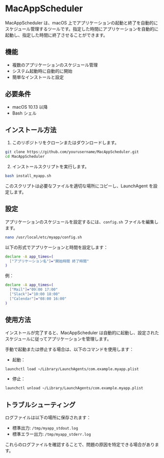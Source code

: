 # MacAppScheduler

MacAppScheduler は、macOS 上でアプリケーションの起動と終了を自動的にスケジュール管理するツールです。指定した時間にアプリケーションを自動的に起動し、指定した時間に終了させることができます。

## 機能

- 複数のアプリケーションのスケジュール管理
- システム起動時に自動的に開始
- 簡単なインストールと設定

## 必要条件

- macOS 10.13 以降
- Bash シェル

## インストール方法

1. このリポジトリをクローンまたはダウンロードします。

```bash
git clone https://github.com/yourusername/MacAppScheduler.git
cd MacAppScheduler
```

2. インストールスクリプトを実行します。

```bash
bash install_myapp.sh
```

このスクリプトは必要なファイルを適切な場所にコピーし、LaunchAgent を設定します。

## 設定

アプリケーションのスケジュールを設定するには、`config.sh` ファイルを編集します。

```bash
nano /usr/local/etc/myapp/config.sh
```

以下の形式でアプリケーションと時間を設定します：

```bash
declare -A app_times=(
  ["アプリケーション名"]="開始時間 終了時間"
)
```

例：

```bash
declare -A app_times=(
  ["Mail"]="09:00 17:00"
  ["Slack"]="10:00 18:00"
  ["Calendar"]="08:00 16:00"
)
```

## 使用方法

インストールが完了すると、MacAppScheduler は自動的に起動し、設定されたスケジュールに従ってアプリケーションを管理します。

手動で起動または停止する場合は、以下のコマンドを使用します：

- 起動：

```bash
launchctl load ~/Library/LaunchAgents/com.example.myapp.plist
```

- 停止：

```bash
launchctl unload ~/Library/LaunchAgents/com.example.myapp.plist
```

## トラブルシューティング

ログファイルは以下の場所に保存されます：

- 標準出力: `/tmp/myapp_stdout.log`
- 標準エラー出力: `/tmp/myapp_stderr.log`

これらのログファイルを確認することで、問題の原因を特定できる場合があります。